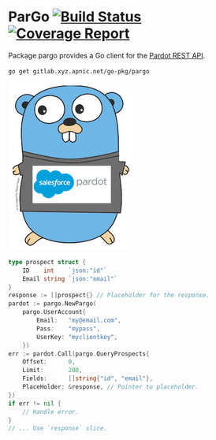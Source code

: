 # ParGo [![Build Status](https://gitlab.xyz.apnic.net/go-pkg/pardot/badges/master/build.svg)](https://gitlab.xyz.apnic.net/go-pkg/pardot/commits/master) [![Coverage Report](https://gitlab.xyz.apnic.net/go-pkg/pardot/badges/master/coverage.svg)](https://gitlab.xyz.apnic.net/go-pkg/pardot/commits/master)

Package pargo provides a Go client for the [Pardot REST API](http://developer.pardot.com).

`go get gitlab.xyz.apnic.net/go-pkg/pargo`

![ParGo](pargo.png)

```go
type prospect struct {
    ID    int    `json:"id"`
    Email string `json:"email"`
}
response := []prospect{} // Placeholder for the response.
pardot := pargo.NewPargo(
    pargo.UserAccount{
        Email:   "my@email.com",
        Pass:    "mypass",
        UserKey: "myclientkey",
    })
err := pardot.Call(pargo.QueryProspects{
    Offset:      0,
    Limit:       200,
    Fields:      []string{"id", "email"},
    PlaceHolder: &response, // Pointer to placeholder.
})
if err != nil {
    // Handle error.
}
// ... Use `response` slice.
```
